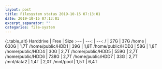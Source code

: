 ```yaml
---
layout: post
title: Filesystem status 2019-10-15 07:13:01
date: 2019-10-15 07:13:01
excerpt_separator: ""
categories: file-system
---
```

{:.table_alt}
Harddrive | Free | Size
:--- | ---: | ---:
/ | 27G | 37G
/home | 630G | 1,7T
/home/public/HDD1 | 39G | 1,8T
/home/public/HDD3 | 58G | 1,8T
/home/public/HDD4 | 30G | 2,7T
/home/public/HDD5 | 559G | 2,7T
/home/public/HDD6 | 738G | 2,7T
/home/public/HDD7 | 33G | 2,7T
/mnt/data2 | 1,4T | 2,0T
/mnt/pool | 1,5T | 6,4T

